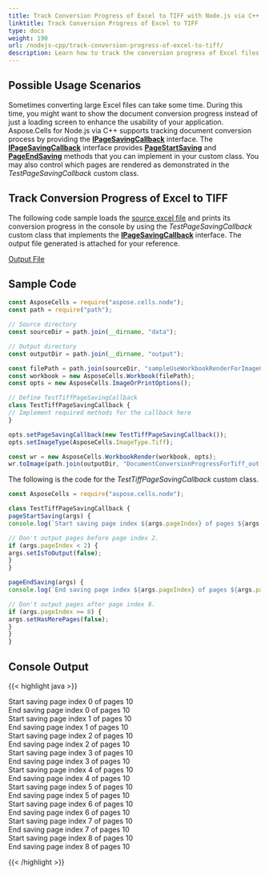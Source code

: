 ```yaml
---
title: Track Conversion Progress of Excel to TIFF with Node.js via C++
linktitle: Track Conversion Progress of Excel to TIFF
type: docs
weight: 190
url: /nodejs-cpp/track-conversion-progress-of-excel-to-tiff/
description: Learn how to track the conversion progress of Excel files to TIFF using Aspose.Cells for Node.js via C++. Enhance user experience during the conversion process.
---
```


## **Possible Usage Scenarios**

Sometimes converting large Excel files can take some time. During this time, you might want to show the document conversion progress instead of just a loading screen to enhance the usability of your application. Aspose.Cells for Node.js via C++ supports tracking document conversion process by providing the [**IPageSavingCallback**](https://reference.aspose.com/cells/nodejs-cpp/ipagesavingcallback) interface. The [**IPageSavingCallback**](https://reference.aspose.com/cells/nodejs-cpp/ipagesavingcallback) interface provides [**PageStartSaving**](https://reference.aspose.com/cells/nodejs-cpp/ipagesavingcallback/methods/pagestartsaving) and [**PageEndSaving**](https://reference.aspose.com/cells/nodejs-cpp/ipagesavingcallback/methods/pageendsaving) methods that you can implement in your custom class. You may also control which pages are rendered as demonstrated in the *TestPageSavingCallback* custom class.

## **Track Conversion Progress of Excel to TIFF**

The following code sample loads the [source excel file](95584311.xlsx) and prints its conversion progress in the console by using the *TestPageSavingCallback* custom class that implements the [**IPageSavingCallback**](https://reference.aspose.com/cells/nodejs-cpp/ipagesavingcallback) interface. The output file generated is attached for your reference.

[Output File](95584312.tiff)

## **Sample Code**

```javascript
const AsposeCells = require("aspose.cells.node");
const path = require("path");

// Source directory
const sourceDir = path.join(__dirname, "data");

// Output directory
const outputDir = path.join(__dirname, "output");

const filePath = path.join(sourceDir, "sampleUseWorkbookRenderForImageConversion.xlsx");
const workbook = new AsposeCells.Workbook(filePath);
const opts = new AsposeCells.ImageOrPrintOptions();

// Define TestTiffPageSavingCallback
class TestTiffPageSavingCallback {
// Implement required methods for the callback here
}

opts.setPageSavingCallback(new TestTiffPageSavingCallback());
opts.setImageType(AsposeCells.ImageType.Tiff);

const wr = new AsposeCells.WorkbookRender(workbook, opts);
wr.toImage(path.join(outputDir, "DocumentConversionProgressForTiff_out.tiff"));
```

The following is the code for the *TestTiffPageSavingCallback* custom class.

```javascript
const AsposeCells = require("aspose.cells.node");

class TestTiffPageSavingCallback {
pageStartSaving(args) {
console.log(`Start saving page index ${args.pageIndex} of pages ${args.pageCount}`);

// Don't output pages before page index 2.
if (args.pageIndex < 2) {
args.setIsToOutput(false);
}
}

pageEndSaving(args) {
console.log(`End saving page index ${args.pageIndex} of pages ${args.pageCount}`);

// Don't output pages after page index 8.
if (args.pageIndex >= 8) {
args.setHasMorePages(false);
}
}
}
```

## **Console Output**

{{< highlight java >}}

Start saving page index 0 of pages 10</br>
End saving page index 0 of pages 10</br>
Start saving page index 1 of pages 10</br>
End saving page index 1 of pages 10</br>
Start saving page index 2 of pages 10</br>
End saving page index 2 of pages 10</br>
Start saving page index 3 of pages 10</br>
End saving page index 3 of pages 10</br>
Start saving page index 4 of pages 10</br>
End saving page index 4 of pages 10</br>
Start saving page index 5 of pages 10</br>
End saving page index 5 of pages 10</br>
Start saving page index 6 of pages 10</br>
End saving page index 6 of pages 10</br>
Start saving page index 7 of pages 10</br>
End saving page index 7 of pages 10</br>
Start saving page index 8 of pages 10</br>
End saving page index 8 of pages 10</br>

{{< /highlight >}}
